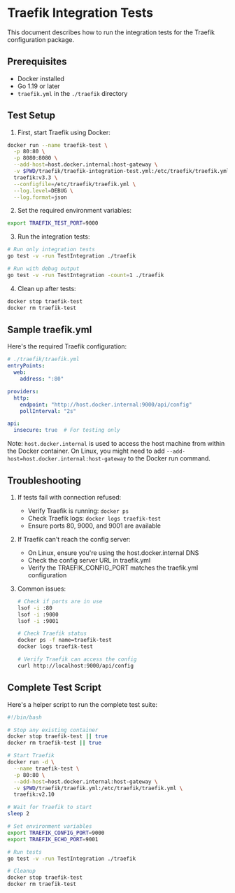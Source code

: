# Traefik Integration Tests

This document describes how to run the integration tests for the Traefik configuration package.

## Prerequisites

- Docker installed
- Go 1.19 or later
- `traefik.yml` in the `./traefik` directory

## Test Setup

1. First, start Traefik using Docker:
```bash
docker run --name traefik-test \
  -p 80:80 \
  -p 8080:8080 \
  --add-host=host.docker.internal:host-gateway \
  -v $PWD/traefik/traefik-integration-test.yml:/etc/traefik/traefik.yml \
  traefik:v3.3 \
  --configfile=/etc/traefik/traefik.yml \
  --log.level=DEBUG \
  --log.format=json
```

2. Set the required environment variables:
```bash
export TRAEFIK_TEST_PORT=9000
```

3. Run the integration tests:
```bash
# Run only integration tests
go test -v -run TestIntegration ./traefik

# Run with debug output
go test -v -run TestIntegration -count=1 ./traefik
```

4. Clean up after tests:
```bash
docker stop traefik-test
docker rm traefik-test
```

## Sample traefik.yml

Here's the required Traefik configuration:
```yaml
# ./traefik/traefik.yml
entryPoints:
  web:
    address: ":80"

providers:
  http:
    endpoint: "http://host.docker.internal:9000/api/config"
    pollInterval: "2s"

api:
  insecure: true  # For testing only
```

Note: `host.docker.internal` is used to access the host machine from within the Docker container. On Linux, you might need to add `--add-host=host.docker.internal:host-gateway` to the Docker run command.

## Troubleshooting

1. If tests fail with connection refused:
   - Verify Traefik is running: `docker ps`
   - Check Traefik logs: `docker logs traefik-test`
   - Ensure ports 80, 9000, and 9001 are available

2. If Traefik can't reach the config server:
   - On Linux, ensure you're using the host.docker.internal DNS
   - Check the config server URL in traefik.yml
   - Verify the TRAEFIK_CONFIG_PORT matches the traefik.yml configuration

3. Common issues:
   ```bash
   # Check if ports are in use
   lsof -i :80
   lsof -i :9000
   lsof -i :9001

   # Check Traefik status
   docker ps -f name=traefik-test
   docker logs traefik-test

   # Verify Traefik can access the config
   curl http://localhost:9000/api/config
   ```

## Complete Test Script

Here's a helper script to run the complete test suite:
```bash
#!/bin/bash

# Stop any existing container
docker stop traefik-test || true
docker rm traefik-test || true

# Start Traefik
docker run -d \
  --name traefik-test \
  -p 80:80 \
  --add-host=host.docker.internal:host-gateway \
  -v $PWD/traefik/traefik.yml:/etc/traefik/traefik.yml \
  traefik:v2.10

# Wait for Traefik to start
sleep 2

# Set environment variables
export TRAEFIK_CONFIG_PORT=9000
export TRAEFIK_ECHO_PORT=9001

# Run tests
go test -v -run TestIntegration ./traefik

# Cleanup
docker stop traefik-test
docker rm traefik-test
```

